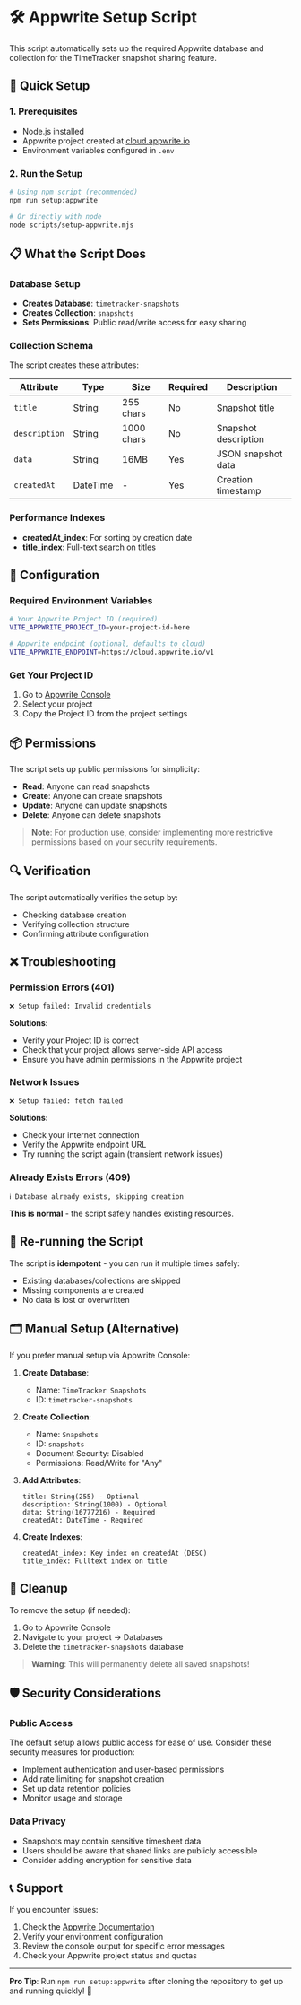# 🛠️ Appwrite Setup Script

This script automatically sets up the required Appwrite database and collection for the TimeTracker snapshot sharing feature.

## 🚀 Quick Setup

### 1. Prerequisites
- Node.js installed
- Appwrite project created at [cloud.appwrite.io](https://cloud.appwrite.io)
- Environment variables configured in `.env`

### 2. Run the Setup
```bash
# Using npm script (recommended)
npm run setup:appwrite

# Or directly with node
node scripts/setup-appwrite.mjs
```

## 📋 What the Script Does

### Database Setup
- **Creates Database**: `timetracker-snapshots`
- **Creates Collection**: `snapshots`
- **Sets Permissions**: Public read/write access for easy sharing

### Collection Schema
The script creates these attributes:

| Attribute | Type | Size | Required | Description |
|-----------|------|------|----------|-------------|
| `title` | String | 255 chars | No | Snapshot title |
| `description` | String | 1000 chars | No | Snapshot description |
| `data` | String | 16MB | Yes | JSON snapshot data |
| `createdAt` | DateTime | - | Yes | Creation timestamp |

### Performance Indexes
- **createdAt_index**: For sorting by creation date
- **title_index**: Full-text search on titles

## 🔧 Configuration

### Required Environment Variables
```bash
# Your Appwrite Project ID (required)
VITE_APPWRITE_PROJECT_ID=your-project-id-here

# Appwrite endpoint (optional, defaults to cloud)
VITE_APPWRITE_ENDPOINT=https://cloud.appwrite.io/v1
```

### Get Your Project ID
1. Go to [Appwrite Console](https://cloud.appwrite.io/console)
2. Select your project
3. Copy the Project ID from the project settings

## 📦 Permissions

The script sets up public permissions for simplicity:
- **Read**: Anyone can read snapshots
- **Create**: Anyone can create snapshots  
- **Update**: Anyone can update snapshots
- **Delete**: Anyone can delete snapshots

> **Note**: For production use, consider implementing more restrictive permissions based on your security requirements.

## 🔍 Verification

The script automatically verifies the setup by:
- Checking database creation
- Verifying collection structure
- Confirming attribute configuration

## ❌ Troubleshooting

### Permission Errors (401)
```
❌ Setup failed: Invalid credentials
```
**Solutions:**
- Verify your Project ID is correct
- Check that your project allows server-side API access
- Ensure you have admin permissions in the Appwrite project

### Network Issues
```
❌ Setup failed: fetch failed
```
**Solutions:**
- Check your internet connection
- Verify the Appwrite endpoint URL
- Try running the script again (transient network issues)

### Already Exists Errors (409)
```
ℹ️ Database already exists, skipping creation
```
**This is normal** - the script safely handles existing resources.

## 🔄 Re-running the Script

The script is **idempotent** - you can run it multiple times safely:
- Existing databases/collections are skipped
- Missing components are created
- No data is lost or overwritten

## 🗂️ Manual Setup (Alternative)

If you prefer manual setup via Appwrite Console:

1. **Create Database**:
   - Name: `TimeTracker Snapshots`
   - ID: `timetracker-snapshots`

2. **Create Collection**:
   - Name: `Snapshots`
   - ID: `snapshots`
   - Document Security: Disabled
   - Permissions: Read/Write for "Any"

3. **Add Attributes**:
   ```
   title: String(255) - Optional
   description: String(1000) - Optional  
   data: String(16777216) - Required
   createdAt: DateTime - Required
   ```

4. **Create Indexes**:
   ```
   createdAt_index: Key index on createdAt (DESC)
   title_index: Fulltext index on title
   ```

## 🧹 Cleanup

To remove the setup (if needed):
1. Go to Appwrite Console
2. Navigate to your project → Databases
3. Delete the `timetracker-snapshots` database

> **Warning**: This will permanently delete all saved snapshots!

## 🛡️ Security Considerations

### Public Access
The default setup allows public access for ease of use. Consider these security measures for production:

- Implement authentication and user-based permissions
- Add rate limiting for snapshot creation
- Set up data retention policies
- Monitor usage and storage

### Data Privacy
- Snapshots may contain sensitive timesheet data
- Users should be aware that shared links are publicly accessible
- Consider adding encryption for sensitive data

## 📞 Support

If you encounter issues:
1. Check the [Appwrite Documentation](https://appwrite.io/docs)
2. Verify your environment configuration
3. Review the console output for specific error messages
4. Check your Appwrite project status and quotas

---

**Pro Tip**: Run `npm run setup:appwrite` after cloning the repository to get up and running quickly! 🚀
